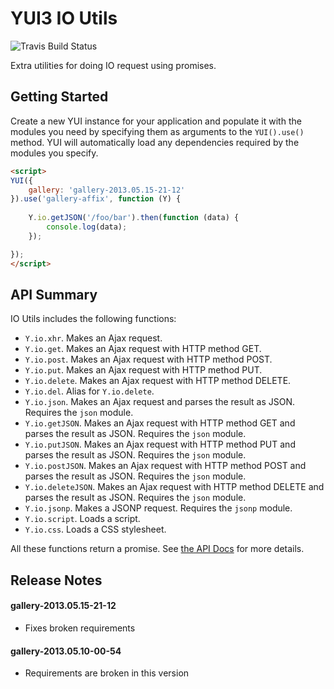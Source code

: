 YUI3 IO Utils
=============

![Travis Build Status](https://api.travis-ci.org/juandopazo/yui3-io-utils.png)

Extra utilities for doing IO request using promises.

Getting Started
---------------

Create a new YUI instance for your application and populate it with the modules you need by specifying them as arguments to the `YUI().use()` method. YUI will automatically load any dependencies required by the modules you specify. 

```html
<script>
YUI({
    gallery: 'gallery-2013.05.15-21-12'
}).use('gallery-affix', function (Y) {
    
    Y.io.getJSON('/foo/bar').then(function (data) {
        console.log(data);
    });

});
</script>
```

API Summary
-----------

IO Utils includes the following functions:

* `Y.io.xhr`. Makes an Ajax request.
* `Y.io.get`. Makes an Ajax request with HTTP method GET.
* `Y.io.post`. Makes an Ajax request with HTTP method POST.
* `Y.io.put`. Makes an Ajax request with HTTP method PUT.
* `Y.io.delete`. Makes an Ajax request with HTTP method DELETE.
* `Y.io.del`. Alias for `Y.io.delete`.
* `Y.io.json`. Makes an Ajax request and parses the result as JSON. Requires the
`json` module.
* `Y.io.getJSON`. Makes an Ajax request with HTTP method GET and parses the
    result as JSON. Requires the `json` module.
* `Y.io.putJSON`. Makes an Ajax request with HTTP method PUT and parses the
    result as JSON. Requires the `json` module.
* `Y.io.postJSON`. Makes an Ajax request with HTTP method POST and parses the
    result as JSON. Requires the `json` module.
* `Y.io.deleteJSON`. Makes an Ajax request with HTTP method DELETE and parses the
    result as JSON. Requires the `json` module.
* `Y.io.jsonp`. Makes a JSONP request. Requires the `jsonp` module.
* `Y.io.script`. Loads a script.
* `Y.io.css`. Loads a CSS stylesheet.

All these functions return a promise. See [the API Docs](http://juandopazo.github.io/yui3-io-utils/api/classes/io.html) for more details.


Release Notes
-------------

#### gallery-2013.05.15-21-12
* Fixes broken requirements

#### gallery-2013.05.10-00-54
* Requirements are broken in this version
